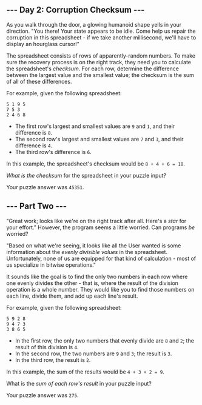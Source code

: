 ## --- Day 2: Corruption Checksum ---

As you walk through the door, a glowing humanoid shape yells in your direction. "You there! Your state appears to be idle. Come help us repair the corruption in this spreadsheet - if we take another millisecond, we'll have to display an hourglass cursor!"

The spreadsheet consists of rows of apparently-random numbers. To make sure the recovery process is on the right track, they need you to calculate the spreadsheet's _checksum_. For each row, determine the difference between the largest value and the smallest value; the checksum is the sum of all of these differences.

For example, given the following spreadsheet:

    5 1 9 5
    7 5 3
    2 4 6 8

*   The first row's largest and smallest values are `9` and `1`, and their difference is `8`.
*   The second row's largest and smallest values are `7` and `3`, and their difference is `4`.
*   The third row's difference is `6`.

In this example, the spreadsheet's checksum would be `8 + 4 + 6 = 18`.

_What is the checksum_ for the spreadsheet in your puzzle input?

Your puzzle answer was `45351`.

## --- Part Two ---

"Great work; looks like we're on the right track after all. Here's a _star_ for your effort." However, the program seems a little worried. Can programs _be_ worried?

"Based on what we're seeing, it looks like all the User wanted is some information about the _evenly divisible values_ in the spreadsheet. Unfortunately, none of us are equipped for that kind of calculation - most of us specialize in <span title="Bonus points if you solve this part using only bitwise operations.">bitwise operations</span>."

It sounds like the goal is to find the only two numbers in each row where one evenly divides the other - that is, where the result of the division operation is a whole number. They would like you to find those numbers on each line, divide them, and add up each line's result.

For example, given the following spreadsheet:

    5 9 2 8
    9 4 7 3
    3 8 6 5

*   In the first row, the only two numbers that evenly divide are `8` and `2`; the result of this division is `4`.
*   In the second row, the two numbers are `9` and `3`; the result is `3`.
*   In the third row, the result is `2`.

In this example, the sum of the results would be `4 + 3 + 2 = 9`.

What is the _sum of each row's result_ in your puzzle input?

Your puzzle answer was `275`.